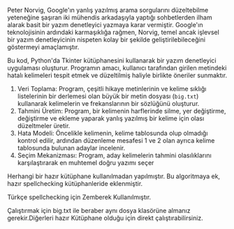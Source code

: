 Peter Norvig, Google'ın yanlış yazılmış arama sorgularını düzeltebilme yeteneğine şaşıran iki mühendis arkadaşıyla yaptığı sohbetlerden ilham alarak basit bir yazım denetleyici yazmaya karar vermiştir. Google'ın teknolojisinin ardındaki karmaşıklığa rağmen, Norvig, temel ancak işlevsel bir yazım denetleyicinin nispeten kolay bir şekilde geliştirilebileceğini göstermeyi amaçlamıştır.

Bu kod, Python'da Tkinter kütüphanesini kullanarak bir yazım denetleyici uygulaması oluşturur. Programın amacı, kullanıcı tarafından girilen metindeki hatalı kelimeleri tespit etmek ve düzeltilmiş haliyle birlikte öneriler sunmaktır.

1. Veri Toplama: Program, çeşitli hikaye metinlerinin ve kelime sıklığı listelerinin bir derlemesi olan büyük bir metin dosyası (`big.txt`) kullanarak kelimelerin ve frekanslarının bir sözlüğünü oluşturur.
2. Tahmini Üretim: Program, bir kelimenin harflerinde silme, yer değiştirme, değiştirme ve ekleme yaparak yanlış yazılmış bir kelime için olası düzeltmeler üretir.
3. Hata Modeli: Öncelikle kelimenin, kelime tablosunda olup olmadığı kontrol edilir, ardından düzenleme mesafesi 1 ve 2 olan ayrıca kelime tablosunda bulunan adaylar incelenir.
4. Seçim Mekanizması: Program, aday kelimelerin tahmini olasılıklarını karşılaştırarak en muhtemel doğru yazımı seçer

Herhangi bir hazır kütüphane kullanılmadan yapılmıştır. Bu algoritmaya ek, hazır spellchecking kütüphanleride eklenmiştir.

Türkçe spellchecking için Zemberek Kullanılmıştır.


Çalıştırmak için big.txt ile beraber aynı dosya klasörüne almanız gerekir.Diğerleri hazır Kütüphane olduğu için direkt çalıştırabilirsiniz.
